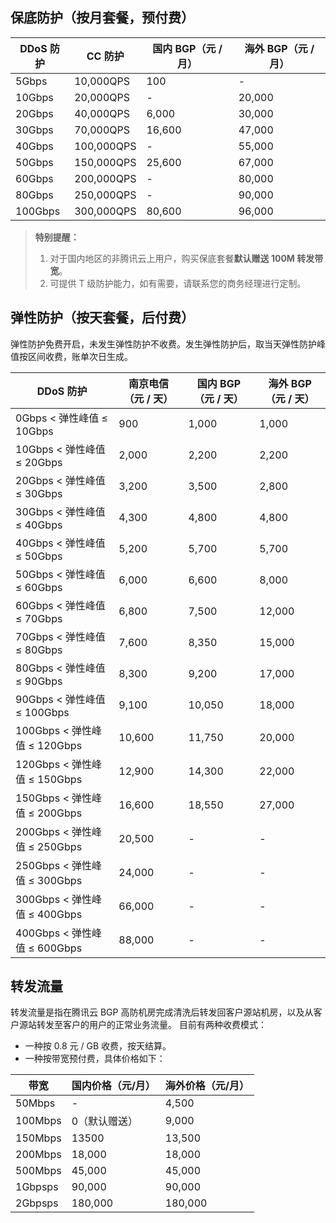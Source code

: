 ## 保底防护（按月套餐，预付费）

| DDoS 防护 | CC 防护 | 国内 BGP（元 / 月） | 海外 BGP（元 / 月） |
| -------------- | ------------ | ------------------ | ------------------ |
| 5Gbps          | 10,000QPS    | 100                | -                  |
| 10Gbps         | 20,000QPS    | -                  | 20,000             |
| 20Gbps         | 40,000QPS    | 6,000              | 30,000             |
| 30Gbps         | 70,000QPS    | 16,600             | 47,000             |
| 40Gbps         | 100,000QPS   | -                  | 55,000             |
| 50Gbps         | 150,000QPS   | 25,600             | 67,000             |
| 60Gbps         | 200,000QPS   | -                  | 80,000             |
| 80Gbps         | 250,000QPS   | -                  | 90,000             |
| 100Gbps        | 300,000QPS   | 80,600             | 96,000             |

>**特别提醒：**
>1. 对于国内地区的非腾讯云上用户，购买保底套餐**默认赠送 100M 转发带宽**。
>2. 可提供 T 级防护能力，如有需要，请联系您的商务经理进行定制。

## 弹性防护（按天套餐，后付费）
弹性防护免费开启，未发生弹性防护不收费。发生弹性防护后，取当天弹性防护峰值按区间收费，账单次日生成。

| DDoS 防护                | 南京电信（元 / 天） | 国内 BGP（元 / 天） | 海外 BGP（元 / 天） |
| ---------------------- | ----------- | ------------- | ------------- |
| 0Gbps < 弹性峰值 ≤ 10Gbps    | 900         | 1,000         | 1,000         |
| 10Gbps < 弹性峰值 ≤ 20Gbps   | 2,000       | 2,200         | 2,200         |
| 20Gbps < 弹性峰值 ≤ 30Gbps   | 3,200       | 3,500         | 2,800         |
| 30Gbps < 弹性峰值 ≤ 40Gbps   | 4,300       | 4,800         | 4,800         |
| 40Gbps < 弹性峰值 ≤ 50Gbps   | 5,200       | 5,700         | 5,700         |
| 50Gbps < 弹性峰值 ≤ 60Gbps   | 6,000       | 6,600         | 8,000         |
| 60Gbps < 弹性峰值 ≤ 70Gbps   | 6,800       | 7,500         | 12,000        |
| 70Gbps < 弹性峰值 ≤ 80Gbps   | 7,600       | 8,350         | 15,000        |
| 80Gbps < 弹性峰值 ≤ 90Gbps   | 8,300       | 9,200         | 17,000        |
| 90Gbps < 弹性峰值 ≤ 100Gbps  | 9,100       | 10,050        | 18,000        |
| 100Gbps < 弹性峰值 ≤ 120Gbps | 10,600      | 11,750        | 20,000        |
| 120Gbps < 弹性峰值 ≤ 150Gbps | 12,900      | 14,300        | 22,000        |
| 150Gbps < 弹性峰值 ≤ 200Gbps | 16,600      | 18,550        | 27,000        |
| 200Gbps < 弹性峰值 ≤ 250Gbps | 20,500      | -             | -             |
| 250Gbps < 弹性峰值 ≤ 300Gbps | 24,000      | -             | -             |
| 300Gbps < 弹性峰值 ≤ 400Gbps | 66,000      | -             | -             |
| 400Gbps < 弹性峰值 ≤ 600Gbps | 88,000      | -             | -             |

## 转发流量
转发流量是指在腾讯云 BGP 高防机房完成清洗后转发回客户源站机房，以及从客户源站转发至客户的用户的正常业务流量。
目前有两种收费模式：
- 一种按 0.8 元 / GB 收费，按天结算。
- 一种按带宽预付费，具体价格如下：

|带宽	|国内价格（元/月）|	海外价格（元/月）|
|-|-|-|
|50Mbps|	-|	4,500|
|100Mbps	|0（默认赠送）|	9,000|
|150Mbps	|13500|	13,500|
|200Mbps|	18,000	|18,000|
|500Mbps	|45,000	|45,000|
|1Gbpsps|	90,000	|90,000|
|2Gbpsps	|180,000|	180,000|
